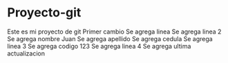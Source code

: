 # Proyecto-git
Este es mi proyecto de git
Primer cambio
Se agrega linea
Se agrega linea 2
Se agrega nombre Juan
Se agrega apellido 
Se agrega cedula
Se agrega linea 3
Se agrega codigo 123
Se agrega linea 4
Se agrega ultima actualizacion